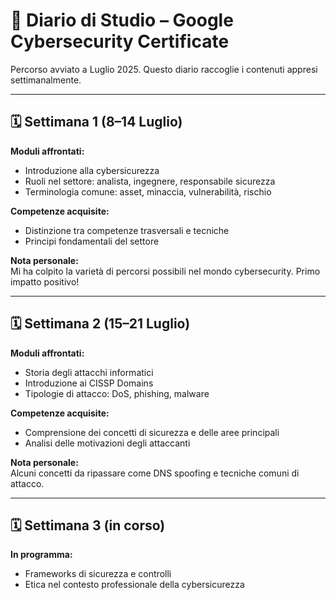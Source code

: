 # 📓 Diario di Studio – Google Cybersecurity Certificate

Percorso avviato a Luglio 2025. Questo diario raccoglie i contenuti appresi settimanalmente.

---

## 🗓️ Settimana 1 (8–14 Luglio)

**Moduli affrontati:**
- Introduzione alla cybersicurezza
- Ruoli nel settore: analista, ingegnere, responsabile sicurezza
- Terminologia comune: asset, minaccia, vulnerabilità, rischio

**Competenze acquisite:**
- Distinzione tra competenze trasversali e tecniche
- Principi fondamentali del settore

**Nota personale:**  
Mi ha colpito la varietà di percorsi possibili nel mondo cybersecurity. Primo impatto positivo!

---

## 🗓️ Settimana 2 (15–21 Luglio)

**Moduli affrontati:**
- Storia degli attacchi informatici
- Introduzione ai CISSP Domains
- Tipologie di attacco: DoS, phishing, malware

**Competenze acquisite:**
- Comprensione dei concetti di sicurezza e delle aree principali
- Analisi delle motivazioni degli attaccanti

**Nota personale:**  
Alcuni concetti da ripassare come DNS spoofing e tecniche comuni di attacco.  

---

## 🗓️ Settimana 3 (in corso)

**In programma:**
- Frameworks di sicurezza e controlli
- Etica nel contesto professionale della cybersicurezza
